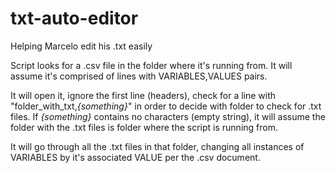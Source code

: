 # txt-auto-editor
Helping Marcelo edit his .txt easily

Script looks for a .csv file in the folder where it's running from. It will assume it's comprised of lines with VARIABLES,VALUES pairs.

It will open it, ignore the first line (headers), check for a line with "folder_with_txt,_{something}_" in order to decide with folder to check for .txt files. If _{something}_ contains no characters (empty string), it will assume the folder with the .txt files is folder where the script is running from.
  
It will go through all the .txt files in that folder, changing all instances of VARIABLES by it's associated VALUE per the .csv document.

